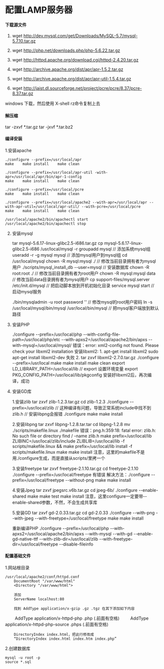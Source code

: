 # 配置LAMP服务器
#### 下载源文件
1. wget http://dev.mysql.com/get/Downloads/MySQL-5.7/mysql-5.7.10.tar.gz

2. wget http://php.net/downloads.php/php-5.6.22.tar.gz

3. wget http://httpd.apache.org/download.cgi/httpd-2.4.20.tar.gz 

4. wget http://archive.apache.org/dist/apr/apr-1.5.2.tar.gz
	
5. wget http://archive.apache.org/dist/apr/apr-util-1.5.4.tar.gz
	
6. wget http://jaist.dl.sourceforge.net/project/pcre/pcre/8.37/pcre-8.37.tar.gz

windows 下载，然后使用 X-shell rz命令复制上去

#### 解压缩
tar -zxvf *.tar.gz
tar -jxvf *.tar.bz2

#### 编译安装
1.安装apache

	./configure --prefix=/usr/local/apr
	make	make install	make clean
	
	./configure --prefix=/usr/local/apr-util -with-apr=/usr/local/apr/bin/apr-1-config
	make	make install	make clean
	
	./configure --prefix=/usr/local/pcre
	make	make install	make clean
	
	./configure --prefix=/usr/local/apache2 --with-apr=/usr/local/apr --with-apr-util=/usr/local/apr-util/ --with-pcre=/usr/local/pcre
	make	make install	make clean
	
	/usr/local/apache2/bin/apachectl start
	/usr/local/apache2/bin/apachectl stop

2. 安装mysql
	
	tar mysql-5.6.17-linux-glibc2.5-i686.tar.gz
	cp mysql-5.6.17-linux-glibc2.5-i686 /usr/local/mysql -r
	groupadd mysql				// 添加系统mysql组
	useradd -r -g mysql mysql	// 添加mysql用户到mysql组
	cd /usr/local/mysql
	chown -R mysql:mysql ./		// 修改当前目录拥有者为mysql用户
	./scripts/mysql_install_db --user=mysql		// 安装数据库
	chown -R root:root ./		// 修改当前目录拥有者为root用户
	chown -R mysql:mysql data	// 修改当前data目录拥有者为mysql用户
	cp support-files/mysql.server /etc/init.d/mysql		// 把启动脚本放到开机初始化目录
	service mysql start			// 启动mysql服务
	
	./bin/mysqladmin -u root password '' 	// 修改mysql的root用户密码
	ln -s /usr/local/mysql/bin/mysql /usr/local/bin/mysql	// 把mysql客户端放到默认路径
	
3. 安装PHP

	./configure --prefix=/usr/local/php --with-config-file-path=/usr/local/php/etc --with-apxs2=/usr/local/apache2/bin/apxs --with-mysql=/usr/local/mysql/
	错误：error: xml2-config not found. Please check your libxml2 installation
	安装libxml2:
		1.	apt-get install libxml2
			sudo apt-get install libxml2-dev
			失败
		2. 	tar zxvf libxml2-2.7.0.tar.gz
			./configure  --prefix=/usr/local 
			make 	make install 	make clean
			export  LD_LIBRARY_PATH=/usr/local/lib 	// export 设置环境变量
			export PKG_CONFIG_PATH=/usr/local/lib/pkgconfig 
	安装好libxml2后，再次编译，成功
	
4. 安装GD库

	1.安装zlib 
	tar zxvf zlib-1.2.3.tar.gz 
	cd zlib-1.2.3 
		./configure --prefix=/usr/local/zlib 	// 这种编译有问题，导致正常系统include中找不到zlib.h 
		// 安装libpng会报错
	./configure
	make 
	make install 
	
	2.安装libpng 
	tar zxvf libpng-1.2.8.tar.tar 
	cd libpng-1.2.8 
	mv ./scripts/makefile.linux ./makefile 
		错误：png.h:359:18: fatal error: zlib.h: No such file or directory
		find / -name zlib.h
		make prefix=/usr/local/lib ZLIBINC=/usr/local/zlib/include ZLIBLIB=/usr/local/lib -f scripts/makefile.linux && make prefix=/usr/local/lib install -f scripts/makefile.linux 
	make 
	make install 
	注意，这里的makefile不是用./configure生成，而是直接从scripts/里拷一个 
	
	3.安装freetype 
	tar zxvf freetype-2.1.10.tar.gz 
	cd freetype-2.1.10 
	./configure --prefix=/usr/local/freetype  有错误
	解决方法：./configure --prefix=/usr/local/freetype --without-png
	make 
	make install 
	
	4.安装Jpeg 
	tar zxvf jpegsrc.v6b.tar.gz 
	cd jpeg-6b/ 
	./configure --enable-shared 
	make 
	make test 
	make install 
	注意，这里configure一定要带--enable-shared参数，不然，不会生成共享库 

	5.安装GD 
	tar zxvf gd-2.0.33.tar.gz 
	cd gd-2.0.33 
	./configure --with-png --with-jpeg --with-freetype=/usr/local/freetype 
	make 
	make install 
	
	重新编译PHP
	./configure --prefix=/usr/local/php --with-apxs2=/usr/local/apache2/bin/apxs --with-mysql --with-gd --enable-gd-native-ttf --with-zlib-dir=/usr/local/zlib --with-freetype-dir=/usr/local/freetype --disable-fileinfo
	
#### 配置基础文件
1.网站根目录

	/usr/local/apache2/conf/httpd.conf 
		DocumentRoot "/var/www/html"
		<Directory "/var/www/html">
		
		添加
		ServerName localhost:80
		
		找到 AddType application/x-gzip .gz .tgz 在其下添加如下内容
　　	AddType application/x-httpd-php .php      (.前面有空格)
　　	AddType application/x-httpd-php-source .phps        (.前面有空格)
	
		DirectoryIndex index.html，把此行修改成
		“DirectoryIndex index.html index.htm index.php”
		
2.创建数据库

	mysql -u root -p
	source *.sql
	